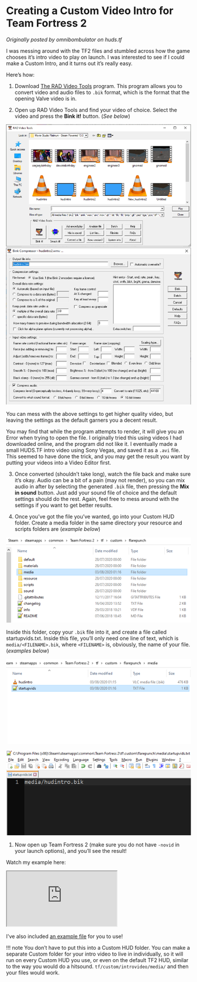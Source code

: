 # Creating a Custom Video Intro for Team Fortress 2

_Originally posted by omnibombulator on huds.tf_

I was messing around with the TF2 files and stumbled across how the game chooses it’s intro video to play on launch. I was interested to see if I could make a Custom Intro, and it turns out it’s really easy.

Here’s how:

1. Download [The RAD Video Tools](http://www.radgametools.com/bnkdown.htm) program. This program allows you to convert video and audio files to `.bik` format, which is the format that the opening Valve video is in.

2. Open up RAD Video Tools and find your video of choice. Select the video and press the **Bink it!** button. (_See below_)

  ![Bink file select](../../assets/images/tf2/huds/custom_intro_vid/1.png)
  ![Bink compressor](../../assets/images/tf2/huds/custom_intro_vid/2.png)

  You can mess with the above settings to get higher quality video, but leaving the settings as the default garners you a decent result.
  
  You may find that while the program attempts to render, it will give you an Error when trying to open the file. I originally tried this using videos I had downloaded online, and the program did not like it. I eventually made a small HUDS.TF intro video using Sony Vegas, and saved it as a `.avi` file. This seemed to have done the trick, and you may get the result you want by putting your videos into a Video Editor first.

3. Once converted (shouldn’t take long), watch the file back and make sure it’s okay. Audio can be a bit of a pain (may not render), so you can mix audio in after by selecting the generated `.bik` file, then pressing the **Mix in sound** button. Just add your sound file of choice and the default settings should do the rest. Again, feel free to mess around with the settings if you want to get better results.

4. Once you’ve got the file you’ve wanted, go into your Custom HUD folder. Create a media folder in the same directory your resource and scripts folders are (_example below_)

  ![media folder inside mod](../../assets/images/tf2/huds/custom_intro_vid/3.png)

  Inside this folder, copy your `.bik` file into it, and create a file called startupvids.txt. Inside this file, you’ll only need one line of text, which is `media/<FILENAME>.bik`, where `<FILENAME>` is, obviously, the name of your file. (_examples below_)

  ![copying .bik into media](../../assets/images/tf2/huds/custom_intro_vid/4.png)

  ![startupvids.txt](../../assets/images/tf2/huds/custom_intro_vid/5.png)

1. Now open up Team Fortress 2 (make sure you do not have `-novid` in your launch options), and you’ll see the result!

Watch my example here:

<iframe src="https://youtube.com/embed/T95Ak8ENIEM" allowfullscreen></iframe>

I've also included [an example file](../../assets/files/tf2/huds/custom_intro_vid/Custom%20Intro%20for%20TF2.zip) for you to use!

!!! note
    You don’t have to put this into a Custom HUD folder. You can make a separate Custom folder for your intro video to live in individually, so it will run on every Custom HUD you use, or even on the default TF2 HUD, similar to the way you would do a hitsound. `tf/custom/introvideo/media/` and then your files would work.
